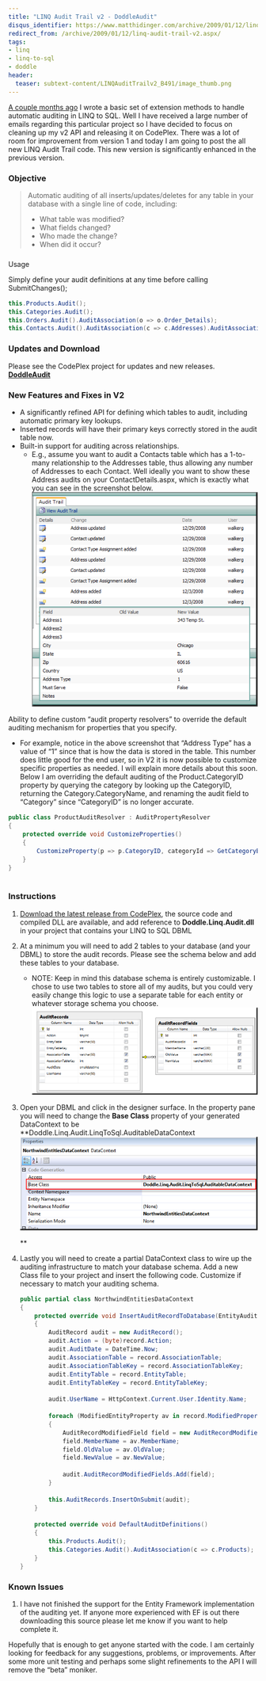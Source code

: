 ```yaml
---
title: "LINQ Audit Trail v2 - DoddleAudit"
disqus_identifier: https://www.matthidinger.com/archive/2009/01/12/linq-audit-trail-v2.aspx
redirect_from: /archive/2009/01/12/linq-audit-trail-v2.aspx/
tags: 
- linq
- linq-to-sql
- doddle
header:
  teaser: subtext-content/LINQAuditTrailv2_B491/image_thumb.png
---
```

[A couple months ago](https://www.matthidinger.com/archive/2008/05/08/linq-to-sql-audit-trail.aspx) I wrote a basic set of extension methods to handle automatic auditing in LINQ to SQL. Well I have received a large number of emails regarding this particular project so I have decided to focus on cleaning up my v2 API and releasing it on CodePlex. There was a lot of room for improvement from version 1 and today I am going to post the all new LINQ Audit Trail code. This new version is significantly enhanced in the previous version.

### Objective

> Automatic auditing of all inserts/updates/deletes for any table in your database with a single line of code, including:
>
> -   What table was modified?
> -   What fields changed?
> -   Who made the change?
> -   When did it occur?

### 
Usage

Simply define your audit definitions at any time before calling SubmitChanges();

```csharp
this.Products.Audit();
this.Categories.Audit();
this.Orders.Audit().AuditAssociation(o => o.Order_Details);
this.Contacts.Audit().AuditAssociation(c => c.Addresses).AuditAssociation(c => c.PhoneNumbers);
```

### Updates and Download

Please see the CodePlex project for updates and new releases. **[DoddleAudit](https://www.codeplex.com/DoddleAudit)**

### New Features and Fixes in V2

-   A significantly refined API for defining which tables to audit, including automatic primary key lookups.
-   Inserted records will have their primary keys correctly stored in the audit table now.
-   Built-in support for auditing across relationships.
    -   E.g., assume you want to audit a Contacts table which has a 1-to-many relationship to the Addresses table, thus allowing any number of Addresses to each Contact. Well ideally you want to show these Address audits on your ContactDetails.aspx, which is exactly what you can see in the screenshot below. 
        ![](/images/subtext-content/LINQAuditTrailv2_B491/image_thumb.png)


Ability to define custom “audit property resolvers” to override the default auditing mechanism for properties that you specify.

-   For example, notice in the above screenshot that “Address Type” has a value of “1” since that is how the data is stored in the table. This number does little good for the end user, so in V2 it is now possible to customize specific properties as needed. I will explain more details about this soon. Below I am overriding the default auditing of the Product.CategoryID property by querying the category by looking up the CategoryID, returning the Category.CategoryName, and renaming the audit field to “Category” since “CategoryID” is no longer accurate.

```csharp
public class ProductAuditResolver : AuditPropertyResolver
{
    protected override void CustomizeProperties()
    {
        CustomizeProperty(p => p.CategoryID, categoryId => GetCategoryByID(cid).CategoryName, "Category");
    }
}   
   
```

### 

### Instructions

1.  [Download the latest release from CodePlex](https://www.codeplex.com/doddleaudit), the source code and compiled DLL are available, and add reference to **Doddle.Linq.Audit.dll** in your project that contains your LINQ to SQL DBML
2.  At a minimum you will need to add 2 tables to your database (and your DBML) to store the audit records. Please see the schema below and add these tables to your database.
    -   NOTE: Keep in mind this database schema is entirely customizable. I chose to use two tables to store all of my audits, but you could very easily change this logic to use a separate table for each entity or whatever storage schema you choose.  
        ![](/images/subtext-content/LINQAuditTrailv2_B491/image_thumb_3.png)


3.  Open your DBML and click in the designer surface. In the property pane you will need to change the **Base Class** property of your generated DataContext to be **Doddle.Linq.Audit.LinqToSql.AuditableDataContext 
    ![](/images/subtext-content/LINQAuditTrailv2_B491/image_thumb_4.png)

    **
4.  Lastly you will need to create a partial DataContext class to wire up the auditing infrastructure to match your database schema. Add a new Class file to your project and insert the following code. Customize if necessary to match your auditing schema.
    [](https://11011.net/software/vspaste)[](https://11011.net/software/vspaste)

    ```csharp
    public partial class NorthwindEntitiesDataContext
    {
        protected override void InsertAuditRecordToDatabase(EntityAuditRecord record)
        {
            AuditRecord audit = new AuditRecord();
            audit.Action = (byte)record.Action;
            audit.AuditDate = DateTime.Now;
            audit.AssociationTable = record.AssociationTable;
            audit.AssociationTableKey = record.AssociationTableKey;
            audit.EntityTable = record.EntityTable;
            audit.EntityTableKey = record.EntityTableKey;

            audit.UserName = HttpContext.Current.User.Identity.Name;

            foreach (ModifiedEntityProperty av in record.ModifiedProperties)
            {
                AuditRecordModifiedField field = new AuditRecordModifiedField();
                field.MemberName = av.MemberName;
                field.OldValue = av.OldValue;
                field.NewValue = av.NewValue;

                audit.AuditRecordModifiedFields.Add(field);
            }

            this.AuditRecords.InsertOnSubmit(audit);
        }

        protected override void DefaultAuditDefinitions()
        {
            this.Products.Audit();
            this.Categories.Audit().AuditAssociation(c => c.Products);
        }
    }
    ```

### Known Issues

1.  I have not finished the support for the Entity Framework implementation of the auditing yet. If anyone more experienced with EF is out there downloading this source please let me know if you want to help complete it.

Hopefully that is enough to get anyone started with the code. I am certainly looking for feedback for any suggestions, problems, or improvements. After some more unit testing and perhaps some slight refinements to the API I will remove the “beta” moniker.



